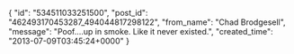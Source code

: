  {
   "id": "534511033251500",
   "post_id": "462493170453287_494044817298122",
   "from_name": "Chad Brodgesell",
   "message": "Poof....up in smoke. Like it never existed.",
   "created_time": "2013-07-09T03:45:24+0000"
 }
